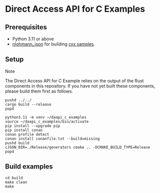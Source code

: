 # Direct Access API for C Examples

## Prerequisites
* Python 3.11 or above
* [nlohmann_json](https://github.com/nlohmann/json) for building [cxx samples](./src).

## Setup

> [!NOTE]
> The Direct Access API for C Example relies on the output of the Rust components in this repository. If you have not yet built these components, please build them first as follows.
>
> ```shell-session
> pushd ../../
> cargo build --release
> popd 
> ```

```shell-session
python3.11 -m venv ~/daapi_c_examples
source ~/daapi_c_examples/bin/activate
pip install --upgrade pip
pip install conan
conan profile detect
conan install conanfile.txt --build=missing
pushd build
cJSON_DIR=./Release/generators cmake .. -DCMAKE_BUILD_TYPE=Release
popd
```

## Build examples
```shell-session
cd build
make clean
make
```
